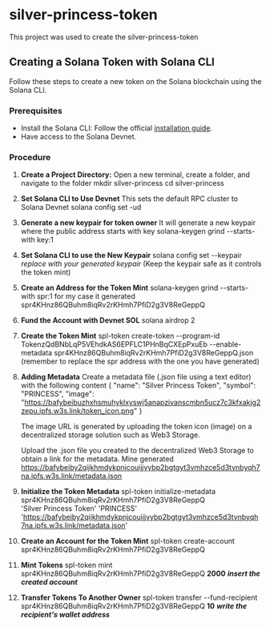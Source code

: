 # silver-princess-token
This project was used to create the silver-princess-token

## Creating a Solana Token with Solana CLI

Follow these steps to create a new token on the Solana blockchain using the Solana CLI.

### Prerequisites

- Install the Solana CLI: Follow the official [installation guide](https://docs.solana.com/cli/install-solana-cli-tools).
- Have access to the Solana Devnet.

### Procedure

1. **Create a Project Directory:**
  Open a new terminal, create a folder, and navigate to the folder
   mkdir silver-princess
   cd silver-princess

2. **Set Solana CLI to Use Devnet**
   This sets the default RPC cluster to Solana Devnet
   solana config set -ud
   
3. **Generate a new keypair for token owner**
   It will generate a new keypair where the public address starts with key
   solana-keygen grind --starts-with key:1

4. **Set Solana CLI to use the New Keypair**
   solana config set --keypair _replace with your generated keypair_
   (Keep the keypair safe as it controls the token mint)

5. **Create an Address for the Token Mint**
   solana-keygen grind --starts-with spr:1
   for my case it generated spr4KHnz86QBuhm8iqRv2rKHmh7PfiD2g3V8ReGeppQ

6. **Fund the Account with Devnet SOL**
   solana airdrop 2

7. **Create the Token Mint**
   spl-token create-token --program-id TokenzQdBNbLqP5VEhdkAS6EPFLC1PHnBqCXEpPxuEb  --enable-metadata spr4KHnz86QBuhm8iqRv2rKHmh7PfiD2g3V8ReGeppQ.json
   (remember to replace the spr address with the one you have generated)
   
8. **Adding Metadata**
  Create a metadata file (.json file using a text editor) with the following content
  {
  "name": "Silver Princess Token",
  "symbol": "PRINCESS",
  "image": "https://bafybeibuzhxhsmuhyklxyswj5anapzivanscmbn5ucz7c3kfxakjg2zepu.ipfs.w3s.link/token_icon.png"
  }

    The image URL is generated by uploading the token icon (image) on a decentralized storage solution such as Web3 Storage.

    Upload the .json file you created to the decentralized Web3 Storage to obtain a link for the metadata. Mine generated https://bafybeiby2qijkhmdykpnjcouijjvybp2bgtgyt3vmhzce5d3tvnbyqh7na.ipfs.w3s.link/metadata.json

9. **Initialize the Token Metadata**
    spl-token initialize-metadata spr4KHnz86QBuhm8iqRv2rKHmh7PfiD2g3V8ReGeppQ \
    'Silver Princess Token' 'PRINCESS' \
    'https://bafybeiby2qijkhmdykpnjcouijjvybp2bgtgyt3vmhzce5d3tvnbyqh7na.ipfs.w3s.link/metadata.json'
    
10. **Create an Account for the Token Mint**
    spl-token create-account spr4KHnz86QBuhm8iqRv2rKHmh7PfiD2g3V8ReGeppQ

11. **Mint Tokens**
    spl-token mint spr4KHnz86QBuhm8iqRv2rKHmh7PfiD2g3V8ReGeppQ **2000** **_insert the created account_**

12. **Transfer Tokens To Another Owner**
    spl-token transfer --fund-recipient spr4KHnz86QBuhm8iqRv2rKHmh7PfiD2g3V8ReGeppQ **10**  **_write the recipient's wallet address_**
    
